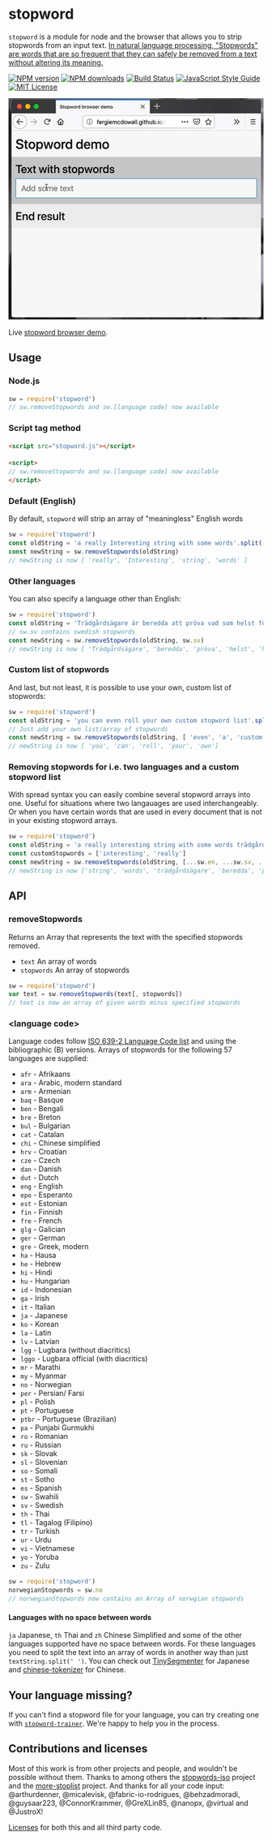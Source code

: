 # stopword
`stopword` is a module for node and the browser that allows you to strip
stopwords from an input text. [In natural language processing, "Stopwords" are
words that are so frequent that they can safely be removed from a text without
altering its meaning.](https://en.wikipedia.org/wiki/Stop_words)

[![NPM version][npm-version-image]][npm-url]
[![NPM downloads][npm-downloads-image]][npm-url]
[![Build Status][travis-image]][travis-url]
[![JavaScript Style Guide][standardjs-image]][standardjs-url]
[![MIT License][license-image]][license-url]

![wonderful day stopword module](./demo/stopword-demo.gif)

Live [stopword browser demo](http://fergiemcdowall.github.io/stopword/demo/).

## Usage

### Node.js
```javascript
sw = require('stopword')
// sw.removeStopwords and sw.[language code] now available
```

### Script tag method
```html
<script src="stopword.js"></script>

<script>
// sw.removeStopwords and sw.[language code] now available
</script>
```


### Default (English)
By default, `stopword` will strip an array of "meaningless" English words

```javascript
sw = require('stopword')
const oldString = 'a really Interesting string with some words'.split(' ')
const newString = sw.removeStopwords(oldString)
// newString is now [ 'really', 'Interesting', 'string', 'words' ]

```

### Other languages
You can also specify a language other than English:
```javascript
sw = require('stopword')
const oldString = 'Trädgårdsägare är beredda att pröva vad som helst för att bli av med de hatade mördarsniglarna åäö'.split(' ')
// sw.sv contains swedish stopwords
const newString = sw.removeStopwords(oldString, sw.sv)
// newString is now [ 'Trädgårdsägare', 'beredda', 'pröva', 'helst', 'hatade', 'mördarsniglarna', 'åäö' ]
```

### Custom list of stopwords
And last, but not least, it is possible to use your own, custom list of stopwords:
```javascript
sw = require('stopword')
const oldString = 'you can even roll your own custom stopword list'.split(' ')
// Just add your own list/array of stopwords
const newString = sw.removeStopwords(oldString, [ 'even', 'a', 'custom', 'stopword', 'list', 'is', 'possible']
// newString is now [ 'you', 'can', 'roll', 'your', 'own']
```

### Removing stopwords for i.e. two languages and a custom stopword list
With spread syntax you can easily combine several stopword arrays into one. Useful for situations where two langauages are used interchangeably. Or when you have certain words that are used in every document that is not in your existing stopword arrays.
```javascript
sw = require('stopword')
const oldString = 'a really interesting string with some words trädgårdsägare är beredda att pröva vad som helst för att bli av med de hatade mördarsniglarna'.split(' ')
const customStopwords = ['interesting', 'really']
const newString = sw.removeStopwords(oldString, [...sw.en, ...sw.sv, ...customStopwords]
// newString is now ['string', 'words', 'trädgårdsägare', 'beredda', 'pröva', 'helst', 'hatade', 'mördarsniglarna']
```



## API

### removeStopwords

Returns an Array that represents the text with the specified stopwords removed.

* `text` An array of words
* `stopwords` An array of stopwords

```javascript
sw = require('stopword')
var text = sw.removeStopwords(text[, stopwords])
// text is now an array of given words minus specified stopwords
```

### &lt;language code&gt;

Language codes follow [ISO 639-2 Language Code list](https://www.loc.gov/standards/iso639-2/php/code_list.php) and using the bibliographic (B) versions. Arrays of stopwords for the following 57 languages are supplied:

* `afr` - Afrikaans
* `ara` - Arabic, modern standard
* `arm` - Armenian
* `baq` - Basque
* `ben` - Bengali
* `bre` - Breton
* `bul` - Bulgarian
* `cat` - Catalan
* `chi` - Chinese simplified
* `hrv` - Croatian
* `cze` - Czech
* `dan` - Danish
* `dut` - Dutch
* `eng` - English
* `epo` - Esperanto
* `est` - Estonian
* `fin` - Finnish
* `fre` - French
* `glg` - Galician
* `ger` - German
* `gre` - Greek, modern
* `ha` - Hausa
* `he` - Hebrew
* `hi` - Hindi
* `hu` - Hungarian
* `id` - Indonesian
* `ga` - Irish
* `it` - Italian
* `ja` - Japanese
* `ko` - Korean
* `la` - Latin
* `lv` - Latvian
* `lgg` - Lugbara (without diacritics)
* `lggo` - Lugbara official (with diacritics)
* `mr` - Marathi
* `my` - Myanmar
* `no` - Norwegian
* `per` - Persian/ Farsi
* `pl` - Polish
* `pt` - Portuguese
* `ptbr` - Portuguese (Brazilian)
* `pa` - Punjabi Gurmukhi
* `ro` - Romanian
* `ru` - Russian
* `sk` - Slovak
* `sl` - Slovenian
* `so` - Somali
* `st` - Sotho
* `es` - Spanish
* `sw` - Swahili
* `sv` - Swedish
* `th` - Thai
* `tl` - Tagalog (Filipino)
* `tr` - Turkish
* `ur` - Urdu
* `vi` - Vietnamese
* `yo` - Yoruba
* `zu` - Zulu

```javascript
sw = require('stopword')
norwegianStopwords = sw.no
// norwegianStopwords now contains an Array of norwgian stopwords
```

#### Languages with no space between words
`ja` Japanese, `th` Thai and `zh` Chinese Simplified and some of the other languages supported have no space between words. For these languages you need to split the text into an array of words in another way than just `textString.split(' ')`. You can check out [TinySegmenter](http://chasen.org/%7Etaku/software/TinySegmenter/) for Japanese and [chinese-tokenizer](https://github.com/yishn/chinese-tokenizer) for Chinese.

## Your language missing?
If you can't find a stopword file for your language, you can try creating one with [`stopword-trainer`](https://github.com/eklem/stopword-trainer). We're happy to help you in the process.

## Contributions and licenses
Most of this work is from other projects and people, and wouldn't be possible without them. Thanks to among others the [stopwords-iso](https://github.com/stopwords-iso) project and the [more-stoplist](https://github.com/dohliam/more-stoplists) project. And thanks for all your code input: @arthurdenner, @micalevisk, @fabric-io-rodrigues, @behzadmoradi, @guysaar223, @ConnorKrammer, @GreXLin85, @nanopx, @virtual and @JustroX!

[Licenses](./dist/LICENSES.txt) for both this and all third party code.

[license-image]: http://img.shields.io/badge/license-MIT-blue.svg?style=flat
[license-url]: LICENSE
[npm-url]: https://npmjs.org/package/stopword
[npm-version-image]: http://img.shields.io/npm/v/stopword.svg?style=flat
[npm-downloads-image]: http://img.shields.io/npm/dm/stopword.svg?style=flat
[travis-url]: http://travis-ci.org/fergiemcdowall/stopword
[travis-image]: http://img.shields.io/travis/fergiemcdowall/stopword.svg?style=flat
[standardjs-url]: https://standardjs.com
[standardjs-image]: https://img.shields.io/badge/code_style-standard-brightgreen.svg?style=flat-square
